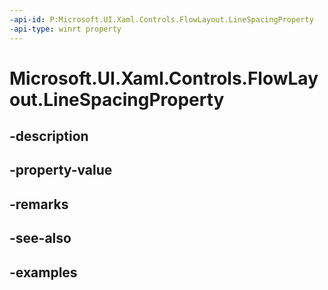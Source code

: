 ```yaml
---
-api-id: P:Microsoft.UI.Xaml.Controls.FlowLayout.LineSpacingProperty
-api-type: winrt property
---
```


<!-- Property syntax.
public DependencyProperty LineSpacingProperty { get; }
-->

# Microsoft.UI.Xaml.Controls.FlowLayout.LineSpacingProperty

## -description

## -property-value

## -remarks

## -see-also

## -examples

